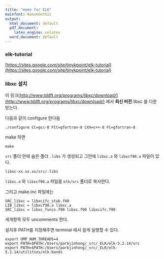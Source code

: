 ```yaml
---
title: "memo for ELK"
mainfont: NanumGothic
output:
  html_document: default
  pdf_document:
    latex_engine: xelatex
  word_document: default
---
```


### elk-tutorial

[https://sites.google.com/site/tinykpoint/elk-tutorial](https://sites.google.com/site/tinykpoint/elk-tutorial)


### libxc 설치


이 링크[http://www.tddft.org/programs/libxc/download/](http://www.tddft.org/programs/libxc/download/) 에서 **최신 버전** libxc 를 다운 받는다.


다음과 같이 configure 한다음
```
./configure CC=gcc-8 FCC=gfortran-8 CXX=c++-8 FC=gfortran-8 
```

make 하면
```
make
```


`src` 폴더 안에 숨은 폴더 `.libs` 가 생성되고 그안에 `libxc.a` 와 `libxcf90.a` 파일이 있다.

```
libxc-xx.xx.xx/src/.libs
```

`libxc.a` 와 `libxcf90.a` 파일을 `elk/src` 폴더로 복사한다.

그리고 make.inc 파일에는 

```
SRC_libxc = libxcifc_stub.f90
LIB_libxc = libxcf90.a libxc.a
SRC_libxc = libxc_funcs.f90 libxc.f90 libxcifc.f90
```
세개항목 모두 uncomments 한다.





설치후 PATH를 지정해주면 terminal 에서 쉽게 실행할 수 있다. 

```
export OMP_NUM_THREADS=4
export PATH=$PATH:/Users/parkjinhong/_src/_ELK/elk-5.2.14/src
export PATH=$PATH:/Users/parkjinhong/_src/_ELK/elk-5.2.14/utilities/elk-bands


```

